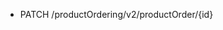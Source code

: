 <!--
    ATTENTION: This file was generated via gradle!
               Do NOT manually edit this file! Any such changes will be overwritten!
-->

* PATCH /productOrdering/v2/productOrder/{id}
